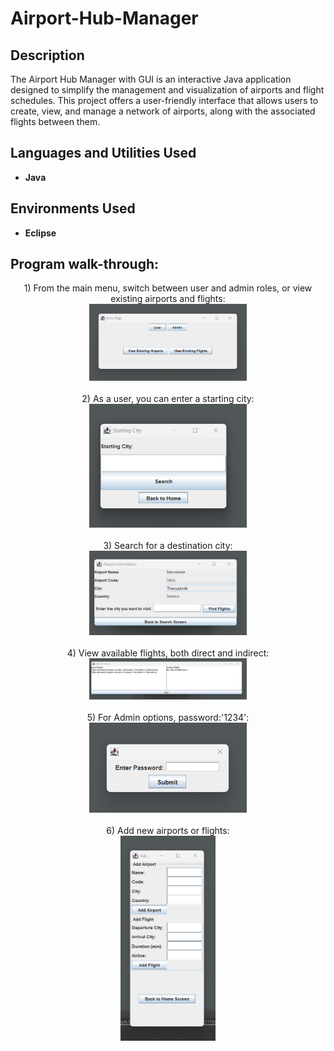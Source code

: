 <h1>Airport-Hub-Manager</h1>

<h2>Description</h2>
<p>The Airport Hub Manager with GUI is an interactive Java application designed to simplify the management and visualization of airports and flight schedules. This project offers a user-friendly interface that allows users to create, view, and manage a network of airports, along with the associated flights between them.</p>

<h2>Languages and Utilities Used</h2>
<ul>
<li><b>Java</b></li>
</ul>

<h2>Environments Used </h2>
<ul>
<li><b>Eclipse</b></li>
</ul>

<h2>Program walk-through:</h2>

<p align="center">
1) From the main menu, switch between user and admin roles, or view existing airports and flights:<br/>
<img src="assets/1.png" width="50%" alt="Main Menu"/>
<br />
<br />
2) As a user, you can enter a starting city:<br/>
<img src="assets/2.png" width="50%" alt="User Starting City"/>
<br />
<br />
3) Search for a destination city:<br/>
<img src="assets/3.png" width="50%" alt="Searching Destination City"/>
<br />
<br />
4) View available flights, both direct and indirect:<br/>
<img src="assets/4.png" width="50%" alt="View Flights"/>
<br />
<br />
5) For Admin options, password:'1234':<br/>
<img src="assets/5.png" width="50%" alt="Admin Password"/>
<br />
<br /> 
6) Add new airports or flights: <br/>
<img src="assets/6.png" width="30%" alt="Add Airports and Flights"/>
<br />
<br />
</p>
